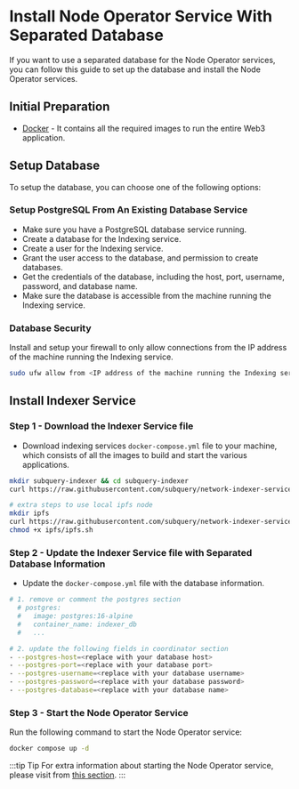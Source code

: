 # Install Node Operator Service With Separated Database

If you want to use a separated database for the Node Operator services, you can follow this guide to set up the database and install the Node Operator services.

## Initial Preparation

- [Docker](https://docs.docker.com/get-docker/) - It contains all the required images to run the entire Web3 application.

## Setup Database

To setup the database, you can choose one of the following options:

### Setup PostgreSQL From An Existing Database Service

- Make sure you have a PostgreSQL database service running.
- Create a database for the Indexing service.
- Create a user for the Indexing service.
- Grant the user access to the database, and permission to create databases.
- Get the credentials of the database, including the host, port, username, password, and database name.
- Make sure the database is accessible from the machine running the Indexing service.

### Database Security

Install and setup your firewall to only allow connections from the IP address of the machine running the Indexing service.

```bash
sudo ufw allow from <IP address of the machine running the Indexing service> to any port 5432
```

## Install Indexer Service

### Step 1 - Download the Indexer Service file

- Download indexing services `docker-compose.yml` file to your machine, which consists of all the images to build and start the various applications.

```bash
mkdir subquery-indexer && cd subquery-indexer
curl https://raw.githubusercontent.com/subquery/network-indexer-services/main/deploy/docker-compose.yml -o docker-compose.yml

# extra steps to use local ipfs node
mkdir ipfs
curl https://raw.githubusercontent.com/subquery/network-indexer-services/main/deploy/ipfs/ipfs.sh -o ipfs/ipfs.sh
chmod +x ipfs/ipfs.sh
```

### Step 2 - Update the Indexer Service file with Separated Database Information

- Update the `docker-compose.yml` file with the database information.

```bash
# 1. remove or comment the postgres section
  # postgres:
  #   image: postgres:16-alpine
  #   container_name: indexer_db
  #   ...

# 2. update the following fields in coordinator section
- --postgres-host=<replace with your database host>
- --postgres-port=<replace with your database port>
- --postgres-username=<replace with your database username>
- --postgres-password=<replace with your database password>
- --postgres-database=<replace with your database name>
```

### Step 3 - Start the Node Operator Service

Run the following command to start the Node Operator service:

```bash
docker compose up -d
```

:::tip Tip
For extra information about starting the Node Operator service, please visit from [this section](../setup/becoming-a-node-operator.md).
:::

